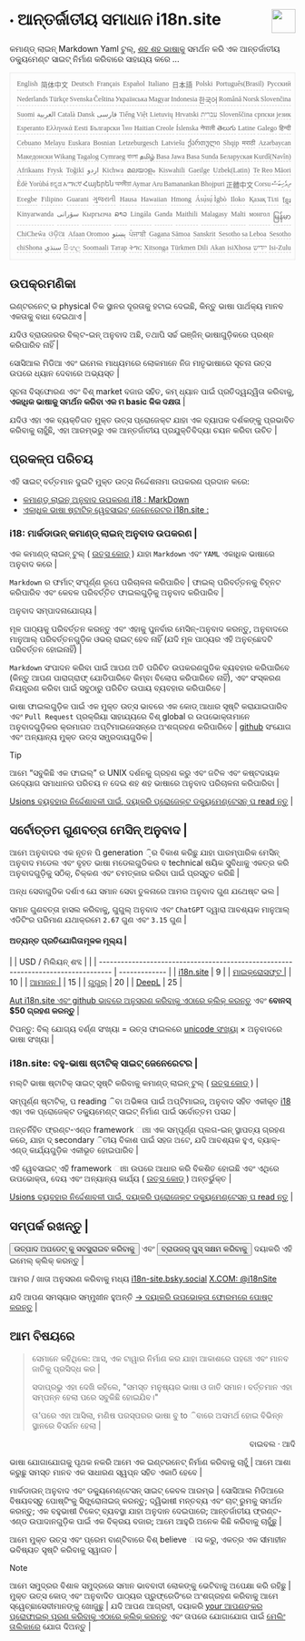 <h1 style="display:flex;justify-content:space-between">⋅ ଆନ୍ତର୍ଜାତୀୟ ସମାଧାନ i18n.site<img src="//p.3ti.site/logo.svg" style="user-select:none;margin-top:-1px;width:42px"></h1>

କମାଣ୍ଡ୍ ଲାଇନ୍ Markdown Yaml ଟୁଲ୍, [ଶହ ଶହ ଭାଷାକୁ](/i18/LANG_CODE) ସମର୍ଥନ କରି ଏକ ଆନ୍ତର୍ଜାତୀୟ ଡକ୍ୟୁମେଣ୍ଟ ସାଇଟ୍ ନିର୍ମାଣ କରିବାରେ ସାହାଯ୍ୟ କରେ ...

<pre class="langli" style="display:flex;flex-wrap:wrap;background:transparent;border:1px solid #eee;font-size:12px;box-shadow:0 0 3px inset #eee;padding:12px 5px 4px 12px;justify-content:space-between;"><style>pre.langli i{font-weight:300;font-family:s;margin-right:2px;margin-bottom:8px;font-style:normal;color:#666;border-bottom:1px dashed #ccc;}</style><i>English</i><i>简体中文</i><i>Deutsch</i><i>Français</i><i>Español</i><i>Italiano</i><i>日本語</i><i>Polski</i><i>Português(Brasil)</i><i>Русский</i><i>Nederlands</i><i>Türkçe</i><i>Svenska</i><i>Čeština</i><i>Українська</i><i>Magyar</i><i>Indonesia</i><i>한국어</i><i>Română</i><i>Norsk</i><i>Slovenčina</i><i>Suomi</i><i>العربية</i><i>Català</i><i>Dansk</i><i>فارسی</i><i>Tiếng Việt</i><i>Lietuvių</i><i>Hrvatski</i><i>עברית</i><i>Slovenščina</i><i>српски језик</i><i>Esperanto</i><i>Ελληνικά</i><i>Eesti</i><i>Български</i><i>ไทย</i><i>Haitian Creole</i><i>Íslenska</i><i>नेपाली</i><i>తెలుగు</i><i>Latine</i><i>Galego</i><i>हिन्दी</i><i>Cebuano</i><i>Melayu</i><i>Euskara</i><i>Bosnian</i><i>Letzeburgesch</i><i>Latviešu</i><i>ქართული</i><i>Shqip</i><i>मराठी</i><i>Azərbaycan</i><i>Македонски</i><i>Wikang Tagalog</i><i>Cymraeg</i><i>বাংলা</i><i>தமிழ்</i><i>Basa Jawa</i><i>Basa Sunda</i><i>Беларуская</i><i>Kurdî(Navîn)</i><i>Afrikaans</i><i>Frysk</i><i>Toğikī</i><i>اردو</i><i>Kichwa</i><i>മലയാളം</i><i>Kiswahili</i><i>Gaeilge</i><i>Uzbek(Latin)</i><i>Te Reo Māori</i><i>Èdè Yorùbá</i><i>ಕನ್ನಡ</i><i>አማርኛ</i><i>Հայերեն</i><i>অসমীয়া</i><i>Aymar Aru</i><i>Bamanankan</i><i>Bhojpuri</i><i>正體中文</i><i>Corsu</i><i>ދިވެހިބަސް</i><i>Eʋegbe</i><i>Filipino</i><i>Guarani</i><i>ગુજરાતી</i><i>Hausa</i><i>Hawaiian</i><i>Hmong</i><i>Ásụ̀sụ́ Ìgbò</i><i>Iloko</i><i>Қазақ Тілі</i><i>ខ្មែរ</i><i>Kinyarwanda</i><i>سۆرانی</i><i>Кыргызча</i><i>ລາວ</i><i>Lingála</i><i>Ganda</i><i>Maithili</i><i>Malagasy</i><i>Malti</i><i>монгол</i><i>မြန်မာ</i><i>ChiCheŵa</i><i>ଓଡ଼ିଆ</i><i>Afaan Oromoo</i><i>پښتو</i><i>ਪੰਜਾਬੀ</i><i>Gagana Sāmoa</i><i>Sanskrit</i><i>Sesotho sa Leboa</i><i>Sesotho</i><i>chiShona</i><i>سنڌي</i><i>සිංහල</i><i>Soomaali</i><i>Татар</i><i>ትግር</i><i>Xitsonga</i><i>Türkmen Dili</i><i>Akan</i><i>isiXhosa</i><i>ייִדיש</i><i>Isi-Zulu</i></pre>

## ଉପକ୍ରମଣିକା

ଇଣ୍ଟରନେଟ୍ ଭ physical ତିକ ସ୍ଥାନର ଦୂରତାକୁ ହଟାଇ ଦେଇଛି, କିନ୍ତୁ ଭାଷା ପାର୍ଥକ୍ୟ ମାନବ ଏକତାକୁ ବାଧା ଦେଇଥାଏ |

ଯଦିଓ ବ୍ରାଉଜରର ବିଲ୍ଟ-ଇନ୍ ଅନୁବାଦ ଅଛି, ତଥାପି ସର୍ଚ୍ଚ ଇଞ୍ଜିନ୍ ଭାଷାଗୁଡ଼ିକରେ ପ୍ରଶ୍ନ କରିପାରିବ ନାହିଁ |

ସୋସିଆଲ ମିଡିଆ ଏବଂ ଇମେଲ ମାଧ୍ୟମରେ ଲୋକମାନେ ନିଜ ମାତୃଭାଷାରେ ସୂଚନା ଉତ୍ସ ଉପରେ ଧ୍ୟାନ ଦେବାରେ ଅଭ୍ୟସ୍ତ |

ସୂଚନା ବିସ୍ଫୋରଣ ଏବଂ ବିଶ୍ market ବଜାର ସହିତ, କମ୍ ଧ୍ୟାନ ପାଇଁ ପ୍ରତିଦ୍ୱନ୍ଦ୍ୱିତା କରିବାକୁ, **ଏକାଧିକ ଭାଷାକୁ ସମର୍ଥନ କରିବା ଏକ ମ basic ଳିକ ଦକ୍ଷତା** |

ଯଦିଓ ଏହା ଏକ ବ୍ୟକ୍ତିଗତ ମୁକ୍ତ ଉତ୍ସ ପ୍ରୋଜେକ୍ଟ ଯାହା ଏକ ବ୍ୟାପକ ଦର୍ଶକଙ୍କୁ ପ୍ରଭାବିତ କରିବାକୁ ଚାହୁଁଛି, ଏହା ଆରମ୍ଭରୁ ଏକ ଆନ୍ତର୍ଜାତୀୟ ପ୍ରଯୁକ୍ତିବିଦ୍ୟା ଚୟନ କରିବା ଉଚିତ |

## <a rel=id href="#project" id="project"></a> ପ୍ରକଳ୍ପ ପରିଚୟ

ଏହି ସାଇଟ୍ ବର୍ତ୍ତମାନ ଦୁଇଟି ମୁକ୍ତ ଉତ୍ସ ନିର୍ଦ୍ଦେଶନାମା ଉପକରଣ ପ୍ରଦାନ କରେ:

* [କମାଣ୍ଡ୍ ଲାଇନ୍ ଅନୁବାଦ ଉପକରଣ i18 : MarkDown](/i18/feature)
* [ଏକାଧିକ ଭାଷା ଷ୍ଟାଟିକ୍ ୱେବସାଇଟ୍ ଜେନେରେଟର i18n.site :](/i18n.site)

### <a rel=id href="#i18" id="i18"></a> i18: ମାର୍କଡାଉନ୍ କମାଣ୍ଡ୍ ଲାଇନ୍ ଅନୁବାଦ ଉପକରଣ |

ଏକ କମାଣ୍ଡ୍ ଲାଇନ୍ ଟୁଲ୍ ( [ଉତ୍ସ କୋଡ୍](https://github.com/i18n-site/rust/tree/main/i18) ) ଯାହା `Markdown` ଏବଂ `YAML` ଏକାଧିକ ଭାଷାରେ ଅନୁବାଦ କରେ |

`Markdown` ର ଫର୍ମାଟ୍ ସଂପୂର୍ଣ୍ଣ ରୂପେ ପରିଚାଳନା କରିପାରିବ | ଫାଇଲ୍ ପରିବର୍ତ୍ତନକୁ ଚିହ୍ନଟ କରିପାରିବ ଏବଂ କେବଳ ପରିବର୍ତ୍ତିତ ଫାଇଲଗୁଡ଼ିକୁ ଅନୁବାଦ କରିପାରିବ |

ଅନୁବାଦ ସମ୍ପାଦନାଯୋଗ୍ୟ |

ମୂଳ ପାଠ୍ୟକୁ ପରିବର୍ତ୍ତନ କରନ୍ତୁ ଏବଂ ଏହାକୁ ପୁନର୍ବାର ମେସିନ୍-ଅନୁବାଦ କରନ୍ତୁ, ଅନୁବାଦରେ ମାନୁଆଲ୍ ପରିବର୍ତ୍ତନଗୁଡ଼ିକ ଓଭର୍ ରାଇଟ୍ ହେବ ନାହିଁ (ଯଦି ମୂଳ ପାଠ୍ୟର ଏହି ଅନୁଚ୍ଛେଦଟି ପରିବର୍ତ୍ତନ ହୋଇନାହିଁ) |

`Markdown` ସଂପାଦନ କରିବା ପାଇଁ ଆପଣ ଅତି ପରିଚିତ ଉପକରଣଗୁଡିକ ବ୍ୟବହାର କରିପାରିବେ (କିନ୍ତୁ ଆପଣ ପାରାଗ୍ରାଫ୍ ଯୋଡିପାରିବେ କିମ୍ବା ବିଲୋପ କରିପାରିବେ ନାହିଁ), ଏବଂ ସଂସ୍କରଣ ନିୟନ୍ତ୍ରଣ କରିବା ପାଇଁ ସବୁଠାରୁ ପରିଚିତ ଉପାୟ ବ୍ୟବହାର କରିପାରିବେ |

ଭାଷା ଫାଇଲଗୁଡ଼ିକ ପାଇଁ ଏକ ମୁକ୍ତ ଉତ୍ସ ଭାବରେ ଏକ କୋଡ୍ ଆଧାର ସୃଷ୍ଟି କରାଯାଇପାରିବ ଏବଂ `Pull Request` ପ୍ରକ୍ରିୟା ସାହାଯ୍ୟରେ ବିଶ୍ global ର ଉପଭୋକ୍ତାମାନେ ଅନୁବାଦଗୁଡ଼ିକର କ୍ରମାଗତ ଅପ୍ଟିମାଇଜେସନ୍ରେ ଅଂଶଗ୍ରହଣ କରିପାରିବେ | [github](//github.com) ସଂଯୋଗ ଏବଂ ଅନ୍ୟାନ୍ୟ ମୁକ୍ତ ଉତ୍ସ ସମ୍ପ୍ରଦାୟଗୁଡିକ |

> [!TIP]
> ଆମେ “ସବୁକିଛି ଏକ ଫାଇଲ୍” ର UNIX ଦର୍ଶନକୁ ଗ୍ରହଣ କରୁ ଏବଂ ଜଟିଳ ଏବଂ କଷ୍ଟଦାୟକ ଉଦ୍ୟୋଗ ସମାଧାନର ପରିଚୟ ନ ଦେଇ ଶହ ଶହ ଭାଷାରେ ଅନୁବାଦ ପରିଚାଳନା କରିପାରିବା |

[Usions ବ୍ୟବହାର ନିର୍ଦ୍ଦେଶାବଳୀ ପାଇଁ, ଦୟାକରି ପ୍ରୋଜେକ୍ଟ ଡକ୍ୟୁମେଣ୍ଟେସନ୍ ପ read ନ୍ତୁ](/i18) |

## ସର୍ବୋତ୍ତମ ଗୁଣବତ୍ତା ମେସିନ୍ ଅନୁବାଦ |

ଆମେ ଅନୁବାଦର ଏକ ନୂତନ ପି generation ଼ିର ବିକାଶ କରିଛୁ ଯାହା ପାରମ୍ପାରିକ ମେସିନ୍ ଅନୁବାଦ ମଡେଲ ଏବଂ ବୃହତ ଭାଷା ମଡେଲଗୁଡିକର ବ technical ଷୟିକ ସୁବିଧାକୁ ଏକତ୍ର କରି ଅନୁବାଦଗୁଡ଼ିକୁ ସଠିକ୍, ଚିକ୍କଣ ଏବଂ ଚମତ୍କାର କରିବା ପାଇଁ ପ୍ରସ୍ତୁତ କରିଛି |

ଅନ୍ଧ ସେବାଗୁଡିକ ଦର୍ଶାଏ ଯେ ସମାନ ସେବା ତୁଳନାରେ ଆମର ଅନୁବାଦ ଗୁଣ ଯଥେଷ୍ଟ ଭଲ |

ସମାନ ଗୁଣବତ୍ତା ହାସଲ କରିବାକୁ, ଗୁଗୁଲ୍ ଅନୁବାଦ ଏବଂ `ChatGPT` ଦ୍ୱାରା ଆବଶ୍ୟକ ମାନୁଆଲ୍ ଏଡିଟିଂର ପରିମାଣ ଯଥାକ୍ରମେ `2.67` ଗୁଣ ଏବଂ `3.15` ଗୁଣ |

#### <a rel=id href="#price" id="price"></a> ଅତ୍ୟନ୍ତ ପ୍ରତିଯୋଗିତାମୂଳକ ମୂଲ୍ୟ |

|                                                                                   | USD / ମିଲିୟନ୍ ଶବ୍ଦ | |
| --------------------------------------------------------------------------------- | ------------- |
| [i18n.site](https://i18n.site)                                                    | 9             |
| [ମାଇକ୍ରୋସଫ୍ଟ |](https://azure.microsoft.com/pricing/details/cognitive-services/translator) | 10            |
| [ଆମାଜନ |](https://aws.amazon.com/translate/pricing)                                | 15            |
| [ଗୁଗୁଲ୍](https://cloud.google.com/translate/pricing)                                | 20            |
| [DeepL](https://www.deepl.com/zh/pro#developer)                                  | 25            |

[Aut i18n.site ଏବଂ github ଭାବରେ ଅନୁସରଣ କରିବାକୁ ଏଠାରେ କ୍ଲିକ୍ କରନ୍ତୁ](https://github.com/login/oauth/authorize?client_id=Ov23liuGAmK0plc9FgB3&amp;scope=user:email,user:follow,public_repo) ଏବଂ **ବୋନସ୍ $50 ଗ୍ରହଣ କରନ୍ତୁ** |

ଟିପନ୍ତୁ: ବିଲ୍ ଯୋଗ୍ୟ ବର୍ଣ୍ଣ ସଂଖ୍ୟା = ଉତ୍ସ ଫାଇଲରେ [unicode ସଂଖ୍ୟା](https://en.wikipedia.org/wiki/Unicode) × ଅନୁବାଦରେ ଭାଷା ସଂଖ୍ୟା |

### i18n.site: ବହୁ-ଭାଷା ଷ୍ଟାଟିକ୍ ସାଇଟ୍ ଜେନେରେଟର |

ମଲ୍ଟି ଭାଷା ଷ୍ଟାଟିକ୍ ସାଇଟ୍ ସୃଷ୍ଟି କରିବାକୁ କମାଣ୍ଡ୍ ଲାଇନ୍ ଟୁଲ୍ ( [ଉତ୍ସ କୋଡ୍](https://github.com/i18n-site/rust/tree/main/i18n-site) ) |

ସମ୍ପୂର୍ଣ୍ଣ ଷ୍ଟାଟିକ୍, ପ reading ିବା ଅଭିଜ୍ଞତା ପାଇଁ ଅପ୍ଟିମାଇଜ୍, ଅନୁବାଦ ସହିତ ଏକୀକୃତ [i18](#i18) ଏହା ଏକ ପ୍ରୋଜେକ୍ଟ ଡକ୍ୟୁମେଣ୍ଟ୍ ସାଇଟ୍ ନିର୍ମାଣ ପାଇଁ ସର୍ବୋତ୍ତମ ପସନ୍ଦ |

ଅନ୍ତର୍ନିହିତ ଫ୍ରଣ୍ଟ-ଏଣ୍ଡ framework ାଞ୍ଚା ଏକ ସମ୍ପୂର୍ଣ୍ଣ ପ୍ଲଗ-ଇନ୍ ସ୍ଥାପତ୍ୟ ଗ୍ରହଣ କରେ, ଯାହା ଦ୍ secondary ିତୀୟ ବିକାଶ ପାଇଁ ସହଜ ଅଟେ, ଯଦି ଆବଶ୍ୟକ ହୁଏ, ବ୍ୟାକ୍-ଏଣ୍ଡ୍ କାର୍ଯ୍ୟଗୁଡ଼ିକ ଏକୀଭୂତ ହୋଇପାରିବ |

ଏହି ୱେବସାଇଟ୍ ଏହି framework ାଞ୍ଚା ଉପରେ ଆଧାର କରି ବିକଶିତ ହୋଇଛି ଏବଂ ଏଥିରେ ଉପଭୋକ୍ତା, ଦେୟ ଏବଂ ଅନ୍ୟାନ୍ୟ କାର୍ଯ୍ୟ ( [ଉତ୍ସ କୋଡ୍](/i18n.site/c/src) ) ଅନ୍ତର୍ଭୁକ୍ତ |

[Usions ବ୍ୟବହାର ନିର୍ଦ୍ଦେଶାବଳୀ ପାଇଁ, ଦୟାକରି ପ୍ରୋଜେକ୍ଟ ଡକ୍ୟୁମେଣ୍ଟେସନ୍ ପ read ନ୍ତୁ](/i18n.site) |

## ସମ୍ପର୍କ ରଖନ୍ତୁ |

<button onclick="mailsub()">ଉତ୍ପାଦ ଅପଡେଟ୍ କୁ ସବସ୍କ୍ରାଇବ କରିବାକୁ</button> ଏବଂ <button onclick="webpush()">ବ୍ରାଉଜର୍ ପୁସ୍ ସକ୍ଷମ କରିବାକୁ</button> ଦୟାକରି ଏହି ଇମେଲ୍ କ୍ଲିକ୍ କରନ୍ତୁ |

ଆମର / ଖାତା ଅନୁସରଣ କରିବାକୁ ମଧ୍ୟ [i18n-site.bsky.social](https://bsky.app/profile/i18n-site.bsky.social) [X.COM: @i18nSite](https://x.com/i18nSite)

ଯଦି ଆପଣ ସମସ୍ୟାର ସମ୍ମୁଖୀନ ହୁଅନ୍ତି [→ ଦୟାକରି ଉପଭୋକ୍ତା ଫୋରମରେ ପୋଷ୍ଟ କରନ୍ତୁ](https://groups.google.com/u/1/g/i18n) |

## ଆମ ବିଷୟରେ

> ସେମାନେ କହିଥିଲେ: ଆସ, ଏକ ଟାୱାର ନିର୍ମାଣ କର ଯାହା ଆକାଶରେ ପହଞ୍ଚେ ଏବଂ ମାନବ ଜାତିକୁ ପ୍ରସିଦ୍ଧ କର |
>
> ସଦାପ୍ରଭୁ ଏହା ଦେଖି କହିଲେ, "ସମସ୍ତ ମନୁଷ୍ୟର ଭାଷା ଓ ଜାତି ସମାନ। ବର୍ତ୍ତମାନ ଏହା ସମ୍ପନ୍ନ ହେଲା ପରେ ସବୁକିଛି ହୋଇଯିବ।"
>
> ତା’ପରେ ଏହା ଆସିଲା, ମଣିଷ ପରସ୍ପରର ଭାଷା ବୁ to ିବାରେ ଅସମର୍ଥ ହୋଇ ବିଭିନ୍ନ ସ୍ଥାନରେ ବିସର୍ଜନ ହେଲା |

<p style="text-align:right">ବାଇବଲ · ଆଦି</p>

ଭାଷା ଯୋଗାଯୋଗକୁ ପୃଥକ ନକରି ଆମେ ଏକ ଇଣ୍ଟରନେଟ୍ ନିର୍ମାଣ କରିବାକୁ ଚାହୁଁ |
ଆମେ ଆଶା କରୁଛୁ ସମସ୍ତ ମାନବ ଏକ ସାଧାରଣ ସ୍ୱପ୍ନ ସହିତ ଏକାଠି ହେବେ |

ମାର୍କଡାଉନ୍ ଅନୁବାଦ ଏବଂ ଡକ୍ୟୁମେଣ୍ଟେସନ୍ ସାଇଟ୍ କେବଳ ଆରମ୍ଭ |
ସୋସିଆଲ ମିଡିଆରେ ବିଷୟବସ୍ତୁ ପୋଷ୍ଟିଂକୁ ସିଙ୍କ୍ରୋନାଇଜ୍ କରନ୍ତୁ;
ଦ୍ୱିଭାଷୀ ମନ୍ତବ୍ୟ ଏବଂ ଚାଟ୍ ରୁମକୁ ସମର୍ଥନ କରନ୍ତୁ;
ଏକ ବହୁଭାଷୀ ଟିକେଟ୍ ବ୍ୟବସ୍ଥା ଯାହା ଅନୁଦାନ ଦେଇପାରେ;
ଆନ୍ତର୍ଜାତୀୟ ଫ୍ରଣ୍ଟ-ଏଣ୍ଡ ଉପାଦାନଗୁଡ଼ିକ ପାଇଁ ଏକ ବିକ୍ରୟ ବଜାର;
ଆମେ ଆହୁରି ଅନେକ କିଛି କରିବାକୁ ଚାହୁଁଛୁ |

ଆମେ ମୁକ୍ତ ଉତ୍ସ ଏବଂ ପ୍ରେମ ବାଣ୍ଟିବାରେ ବିଶ୍ believe ାସ କରୁ,
ଏକତ୍ର ଏକ ସୀମାହୀନ ଭବିଷ୍ୟତ ସୃଷ୍ଟି କରିବାକୁ ସ୍ୱାଗତ |

> [!NOTE]
> ଆମେ ସମୁଦ୍ରର ବିଶାଳ ସମୁଦ୍ରରେ ସମାନ ଭାବବାଦୀ ଲୋକଙ୍କୁ ଭେଟିବାକୁ ଅପେକ୍ଷା କରି ରହିଛୁ |
> ମୁକ୍ତ ଉତ୍ସ କୋଡ୍ ଏବଂ ଅନୁବାଦିତ ପାଠ୍ୟର ପ୍ରୁଫ୍ରେଡିଂରେ ଅଂଶଗ୍ରହଣ କରିବାକୁ ଆମେ ସ୍ୱେଚ୍ଛାସେବୀମାନଙ୍କୁ ଖୋଜୁଛୁ |
> ଯଦି ଆପଣ ଆଗ୍ରହୀ, ଦୟାକରି [your ଆପଣଙ୍କର ପ୍ରୋଫାଇଲ୍ ପୂରଣ କରିବାକୁ ଏଠାରେ କ୍ଲିକ୍ କରନ୍ତୁ](https://ggl.link/i18n) ଏବଂ ତାପରେ ଯୋଗାଯୋଗ ପାଇଁ [ମେଲିଂ ତାଲିକାରେ](https://groups.google.com/u/2/g/i18n-site) ଯୋଗ ଦିଅନ୍ତୁ |